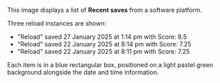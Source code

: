 This image displays a list of **Recent saves** from a software platform.

Three reload instances are shown:
*   "Reload" saved 27 January 2025 at 1:14 pm with Score: 8.5
*   "Reload" saved 22 January 2025 at 8:14 pm with Score: 7.25
*   "Reload" saved 22 January 2025 at 8:11 pm with Score: 7.25

Each item is in a blue rectangular box, positioned on a light pastel green background alongside the date and time information.